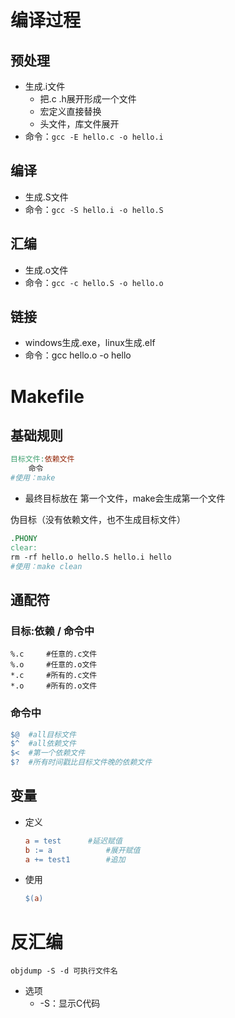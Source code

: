 # 编译过程

## 预处理

- 生成.i文件
  - 把.c .h展开形成一个文件
  - 宏定义直接替换
  - 头文件，库文件展开 
- 命令：`gcc -E hello.c -o hello.i`

## 编译

- 生成.S文件
- 命令：`gcc -S hello.i -o hello.S`

## 汇编

- 生成.o文件
- 命令：`gcc -c hello.S -o hello.o`

## 链接

- windows生成.exe，linux生成.elf
- 命令：gcc hello.o -o hello

# Makefile

## 基础规则

```makefile
目标文件:依赖文件
	命令
#使用：make
```

- 最终目标放在 第一个文件，make会生成第一个文件

伪目标（没有依赖文件，也不生成目标文件）

```makefile
.PHONY
clear:
rm -rf hello.o hello.S hello.i hello
#使用：make clean
```

## 通配符

### 目标:依赖 / 命令中

```shell
%.c		#任意的.c文件
%.o		#任意的.o文件
*.c		#所有的.c文件
*.o		#所有的.o文件
```

### 命令中

```makefile
$@	#all目标文件
$^	#all依赖文件
$<	#第一个依赖文件
$?	#所有时间戳比目标文件晚的依赖文件
```

## 变量

- 定义

  ```makefile
  a = test		#延迟赋值
  b := a			#展开赋值
  a += test1		#追加
  ```

- 使用

  ```makefile
  $(a)
  ```

# 反汇编

```shell
objdump -S -d 可执行文件名
```

- 选项
  - -S：显示C代码
